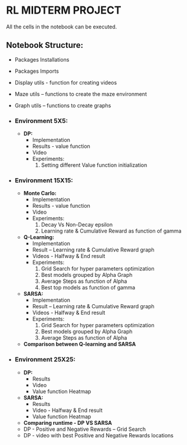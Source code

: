 # RL MIDTERM PROJECT

All the cells in the notebook can be executed.
## Notebook Structure:
* Packages Installations 
* Packages Imports
* Display utils  - function for creating videos
* Maze utils – functions to create the maze environment
* Graph utils – functions to create graphs
* ### Environment 5X5:
  * **DP:**
 	 * Implementation
	 * Results - value function
	 * Video
	 * Experiments:
   		1. Setting different  Value function initialization
* ### Environment 15X15:
  * **Monte Carlo:**
 	 * Implementation
	 * Results - value function
	 * Video
	 * Experiments:
   		1. Decay Vs Non-Decay epsilon
   		2. Learning rate & Cumulative Reward as function of gamma
   * **Q-Learning:**
 	 * Implementation
	 * Result – Learning rate & Cumulative Reward graph
	 * Videos  - Halfway & End result
	 * Experiments:
   		1. Grid Search for hyper parameters optimization
   		2. Best models grouped by Alpha Graph
   		3. Average Steps as function of Alpha
   		4. Best top models as function of gamma
   * **SARSA:**
 	 * Implementation
	 * Result – Learning rate & Cumulative Reward graph
	 * Videos  - Halfway & End result
	 * Experiments:
   		1. Grid Search for hyper parameters optimization
   		2. Best models grouped by Alpha Graph
   		3. Average Steps as function of Alpha
  * **Comparison between Q-learning and SARSA**
	
* ### Environment 25X25:
    * **DP:**
	    * Results
	    * Video
	    * Value function Heatmap
    * **SARSA:**
	    * Results
	    * Video - Halfway & End result
	    * Value function Heatmap
   * **Comparing runtime - DP VS SARSA**
    * DP - Positive and Negative Rewards – Grid Search
    * DP - video with best Positive and Negative Rewards locations






